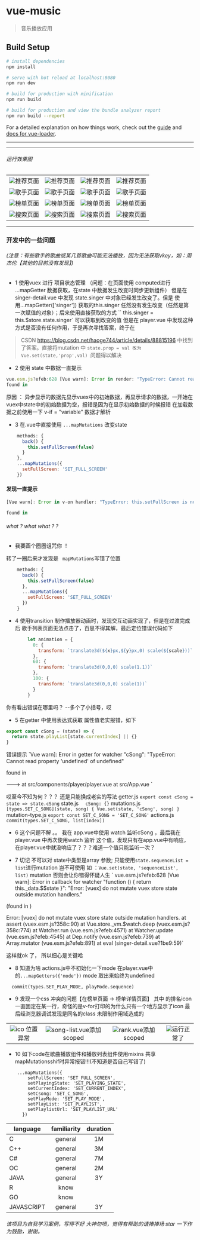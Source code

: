 # vue-music

> 音乐播放应用

## Build Setup

``` bash
# install dependencies
npm install

# serve with hot reload at localhost:8080
npm run dev

# build for production with minification
npm run build

# build for production and view the bundle analyzer report
npm run build --report
```

For a detailed explanation on how things work, check out the [guide](http://vuejs-templates.github.io/webpack/) and [docs for vue-loader](http://vuejs.github.io/vue-loader).
***
---
###### 运行效果图
<table>
    <tr>
        <td ><center><img src="static/imgs/vmusic1.png" >推荐页面</center></td>
        <td ><center><img src="static/imgs/vmusic2.png" >推荐页面</center></td>
        <td ><center><img src="static/imgs/vmusic3.png" >推荐页面</center></td>
        <td ><center><img src="static/imgs/vmusic4.png" >推荐页面</center></td>
    </tr>
    <tr>
        <td ><center><img src="static/imgs/vmusic5.png" >歌手页面</center></td>
        <td ><center><img src="static/imgs/vmusic6.png" >歌手页面</center></td>
        <td ><center><img src="static/imgs/vmusic7.png" >歌手页面</center></td>
        <td ><center><img src="static/imgs/vmusic8.png" >歌手页面</center></td>
    </tr>
    <tr>
        <td ><center><img src="static/imgs/vmusic9.png" >榜单页面</center></td>
        <td ><center><img src="static/imgs/vmusic10.png" >榜单页面</center></td>
        <td ><center><img src="static/imgs/vmusic11.png" >榜单页面</center></td>
        <td ><center><img src="static/imgs/vmusic12.png" >榜单页面</center></td>
    </tr>
    <tr>
        <td ><center><img src="static/imgs/vmusic13.png" >搜索页面</center></td>
        <td ><center><img src="static/imgs/vmusic14.png" >搜索页面</center></td>
        <td ><center><img src="static/imgs/vmusic15.png" >搜索页面</center></td>
        <td ><center><img src="static/imgs/vmusic16.png" >搜索页面</center></td>
    </tr>
</table>

---
### 开发中的一些问题
###### (注意：有些歌手的歌曲或某几首歌曲可能无法播放，因为无法获取vkey，如：周杰伦【其他的目前没有发现】)
* 1 使用vuex 进行 项目状态管理  （问题：在页面使用 computed进行 ...mapGetter 数据获取，在state 中数据发生改变时同步更新组件）
  但是在 singer-detail.vue 中发现 state.singer 中对象已经发生改变了。但是 使用...mapGetter(['singer']) 获取的this.singer
  任然没有发生改变（任然是第一次赋值的对象）；后来使用直接获取的方式 `` this.singer = this.$store.state.singer` 可以获取到改变的值
   但是在 player.vue 中发现这种方式是否没有任何作用，于是再次寻找答案，终于在
>   CSDN https://blog.csdn.net/haoge744/article/details/88815196
 中找到了答案。直接将mutation 中 `state.prop = val 改为Vue.set(state,'prop',val) `问题得以解决

* 2 使用 state 中数据一直提示
``` javaScript
vue.esm.js?efeb:628 [Vue warn]: Error in render: "TypeError: Cannot read property 'undefined' of undefined"
found in
```
 原因 ： 异步显示的数据先显示vuex中的初始数据，再显示请求的数据，一开始在vuex中state中的初始数据为空，报错是因为在显示初始数据的时候报错
 在加载数据之前使用一下 v-if = "variable" 数据才解析

* 3  在.vue中直接使用 ` ...mapMutations ` 改变state
``` javaScript
    methods: {
      back() {
        this.setFullScreen(false)
      }
    },
    ...mapMutations({
      setFullScreen: 'SET_FULL_SCREEN'
    })
```
#### 发现一直提示
``` javaScript
[Vue warn]: Error in v-on handler: "TypeError: this.setFullScreen is not a function"

found in
```
######  what ? what what ? ?
* 我要画个圈圈诅咒你 ！

转了一圈后来才发现是 ` mapMutations`写错了位置

``` javaScript
    methods: {
      back() {
        this.setFullScreen(false)
      },
      ...mapMutations({
        setFullScreen: 'SET_FULL_SCREEN'
      })
    }
```

* 4 使用transition 制作播放器动画时，发现交互动画实现了，但是在过渡完成后 歌手列表页面无法点击了，百思不得其解，最后定位错误代码如下
``` javaScript
        let animation = {
          0: {
            transform: `translate3d(${x}px,${y}px,0) scale(${scale}))`
          },
          60: {
            transform: `translate3d(0,0,0) scale(1.1))`
          },
          100: {
            transform: `translate3d(0,0,0) scale(1))`
          }
        }
```
你有看出错误在哪里吗？ --多个了小括号，哎

* 5 在getter 中使用表达式获取 属性值老实报错，如下
``` javaScript
export const cSong = (state) => {
  return state.playList[state.currentIndex] || {}
}
```
错误提示
`Vue warn]: Error in getter for watcher "cSong": "TypeError: Cannot read property 'undefined' of undefined"

 found in

 ---> <Player> at src/components/player/player.vue
        <App> at src/App.vue
          <Root>`

哎至今不知为何？？？ 还是只能换成老实的写法
getter.js
`export const cSong = state => state.cSong`
state.js
`  cSong: {}`
mutations.js
`  [types.SET_C_SONG](state, song) {
     Vue.set(state, 'cSong', song)
   }`
mutation-type.js
`export const SET_C_SONG = 'SET_C_SONG'`
actions.js
`commit(types.SET_C_SONG, list[index])`

* 6 这个问题不解  。。 我在 app.vue中使用 watch 监听cSong ，最后我在 player.vue 中再次使用watch 监听
这个值，发现只有在app.vue中有响应，在player.vue中就没响应了？？？难道一个值只能监听一次？

* 7 切记 不可以对 state中类型是array 参数; 只能使用`state.sequenceList = list`进行mutation
岂不可使用 如 ：`Vue.set(state, 'sequenceList', list)` mutation
否则会让你错得怀疑人生
`
vue.esm.js?efeb:628 [Vue warn]: Error in callback for watcher "function () { return this._data.$$state }":
"Error: [vuex] do not mutate vuex store state outside mutation handlers."

(found in <Root>)

Error: [vuex] do not mutate vuex store state outside mutation handlers.
     at assert (vuex.esm.js?358c:90)
     at Vue.store._vm.$watch.deep (vuex.esm.js?358c:774)
     at Watcher.run (vue.esm.js?efeb:4571)
     at Watcher.update (vue.esm.js?efeb:4545)
     at Dep.notify (vue.esm.js?efeb:739)
     at Array.mutator (vue.esm.js?efeb:891)
     at eval (singer-detail.vue?1be9:59)`

这样就ok 了， 所以细心是关键哈


* 8 知道为啥
actions.js中不初始化一下mode 在player.vue中的`...mapGetters({'mode'})` mode 取出来始终为undefined
```
  commit(types.SET_PLAY_MODE, playMode.sequence)
```

* 9 发现一个css 冲突的问题【在榜单页面 -> 榜单详情页面】 其中 的排名icon一直固定在某一行，奇怪的是v-for打印的为什么只有一个地方显示了icon
最后经浏览器调试发现是同名的class 未限制作用域造成的
<table>
    <tr>
        <td ><center><img src="static/imgs/rankException.png" >ico 位置异常</center></td>
        <td ><center><img src="static/imgs/rankException2.png"  >song-list.vue添加 scoped</center></td>
        <td><center><img src="static/imgs/rankException3.png"  >rank.vue添加 scoped</center></td>
        <td ><center><img src="static/imgs/rankOK.png"  >运行正常了</center> </td>
    </tr>
</table>

* 10 如下code在歌曲播放组件和播放列表组件使用mixins 共享mapMutationsshif时异常报错!!!(不知道是否自己写错了)
```
    ...mapMutations({
        setFullScreen: 'SET_FULL_SCREEN',
        setPlayingState: 'SET_PLAYING_STATE',
        setCurrentIndex: 'SET_CURRENT_INDEX',
        setCsong: 'SET_C_SONG',
        setPlayMode: 'SET_PLAY_MODE',
        setPlayList: 'SET_PLAYLIST',
        setPlaylistUrl: 'SET_PLAYLIST_URL'
      })
```

|   language    |      familiarity    |      duration         |
|-------------- | :------------------:| :--------------------:|
|    C          |        general      |          1M           |
|    C++        |        general      |          3M           |
|    C#         |        general      |          7M           |
|    OC         |        general      |          2M           |
|   JAVA        |        general      |          3Y           |
|     R         |        know         |                       |
|    GO         |        know         |                       |
|  JAVASCRIPT   |        general      |          3Y           |

###### 该项目为自我学习案例，写得不好 大神勿喷，觉得有帮助的请捧捧场 star 一下作为鼓励，谢谢。
